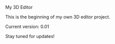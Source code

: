 My 3D Editor

This is the beginning of my own 3D editor project.

Current version: 0.01

Stay tuned for updates!